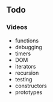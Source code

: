 ## Todo

### Videos

- functions
- debugging
- timers
- DOM
- iterators
- recursion
- testing
- constructors
- prototypes

